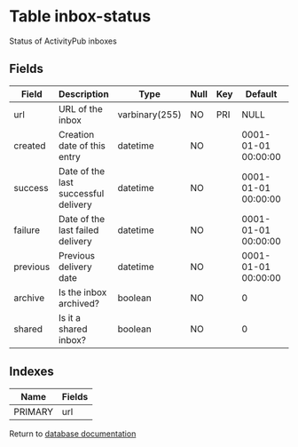 Table inbox-status
===========

Status of ActivityPub inboxes

Fields
------

| Field    | Description                          | Type           | Null | Key | Default             | Extra |
| -------- | ------------------------------------ | -------------- | ---- | --- | ------------------- | ----- |
| url      | URL of the inbox                     | varbinary(255) | NO   | PRI | NULL                |       |
| created  | Creation date of this entry          | datetime       | NO   |     | 0001-01-01 00:00:00 |       |
| success  | Date of the last successful delivery | datetime       | NO   |     | 0001-01-01 00:00:00 |       |
| failure  | Date of the last failed delivery     | datetime       | NO   |     | 0001-01-01 00:00:00 |       |
| previous | Previous delivery date               | datetime       | NO   |     | 0001-01-01 00:00:00 |       |
| archive  | Is the inbox archived?               | boolean        | NO   |     | 0                   |       |
| shared   | Is it a shared inbox?                | boolean        | NO   |     | 0                   |       |

Indexes
------------

| Name | Fields |
|------|--------|
| PRIMARY | url |


Return to [database documentation](help/database)
